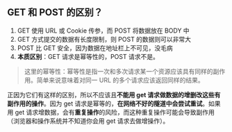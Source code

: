 ## GET 和 POST 的区别？

1. GET 使用 URL 或 Cookie 传参，而 POST 将数据放在 BODY 中
2. GET 方式提交的数据有长度限制，则 POST 的数据则可以非常大
3. POST 比 GET 安全，因为数据在地址栏上不可见，没毛病
4. **本质区别**：GET 请求是幂等性的，POST 请求不是。

> 这里的幂等性：幂等性是指一次和多次请求某一个资源应该具有同样的副作用。简单来说意味着对同一 URL 的多个请求应该返回同样的结果。

正因为它们有这样的区别，所以不应该且**不能用 get 请求做数据的增删改这些有副作用的操作**。因为 get 请求是幂等的，**在网络不好的隧道中会尝试重试**。如果用 get 请求增数据，会有**重复操作**的风险，而这种重复操作可能会导致副作用（浏览器和操作系统并不知道你会用 get 请求去做增操作）。
